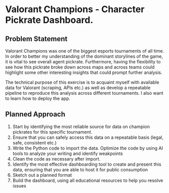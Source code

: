 ﻿# Valorant Champions - Character Pickrate Dashboard.
## Problem Statement
Valorant Champions was one of the biggest esports tournaments of all time. In order to better my understanding of the dominant storylines of the game, it is vital to see overall agent pickrate. Furthermore, having the flexibility to see how  this pickrate broke down across maps and across teams could highlight some other interesting insights that could prompt further analysis.

The technical purpose of this exercise is to acquaint myself with available data for Valorant (scraping, APIs etc.) as well as develop a repeatable pipeline to reproduce this analysis across different tournaments. I also want to learn how to deploy the app.

## Planned Approach
1. Start by identifying the most reliable source for data on champion pickrates for this specific tournament. 
2. Ensure that you can safely access this data on a repeatable basis (legal, safe, consistent etc.)
3. Write the Python code to import the data. Optimize the code by using AI tools to analyze your writing and identify weakpoints
4. Clean the code as necessary after import.
5. Identify the most effective dashboarding tool to create and present this data, ensuring that you are able to host it for public consumption
6. Sketch out a planned format 
7. Build the dashboard, using all educational resources to help you resolve issues

 
 
